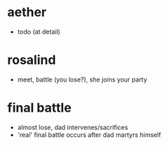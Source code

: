aether
======

-   todo (at detail)

rosalind
========

-   meet, battle (you lose?), she joins your party


final battle
============

-   almost lose, dad intervenes/sacrifices
-   'real' final battle occurs after dad martyrs himself
